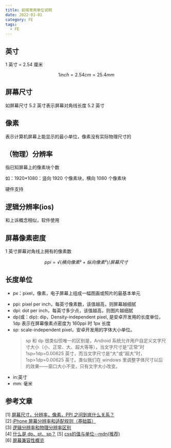 ```yaml
---
title: 前端常用单位说明
date: 2022-01-01
category: FE
tags:
  - FE
---
```


<!-- more -->
## 英寸

1 英寸 = 2.54 厘米

```math
1 inch = 2.54cm = 25.4mm
```

## 屏幕尺寸

如屏幕尺寸 5.2 英寸表示屏幕对角线长度 5.2 英寸

## 像素

表示计算机屏幕上能显示的最小单位，像素没有实际物理尺寸的

## （物理）分辨率

指已知屏幕上的像素块个数

如：1920\*1080：竖向 1920 个像素块，横向 1080 个像素块

硬件支持

## 逻辑分辨率(ios)

和上诉概念相似，软件使用

## 屏幕像素密度

1 英寸屏幕对角线上拥有的像素数

```math
ppi = √(横向像素²+纵向像素²)/屏幕尺寸
```

## 长度单位

- px：pixel，像素，电子屏幕上组成一幅图画或照片的最基本单元
<!-- - pt: point，点，印刷行业常用单位，等于 1/72 英寸（逻辑像素点？？） -->
- ppi: pixel per inch，每英寸像素数，该值越高，则屏幕越细腻
- dpi: dot per inch，每英寸多少点，该值越高，则图片越细腻
- dp(或：dip): dip，Density-independent pixel, 是安卓开发用的长度单位，1dp 表示在屏幕像素点密度为 160ppi 时 1px 长度
- sp: scale-independent pixel，安卓开发用的字体大小单位。
  > sp 和 dp 很类似但唯一的区别是，Android 系统允许用户自定义文字尺寸大小（小、正常、大、超大等等），当文字尺寸是“正常”时 1sp=1dp=0.00625 英寸，而当文字尺寸是“大”或“超大”时，1sp>1dp=0.00625 英寸。类似我们在 windows 里调整字体尺寸以后的效果——窗口大小不变，只有文字大小改变。
- in:英寸
- mm: 毫米

## 参考文章

[1] [屏幕尺寸，分辨率，像素，PPI 之间到底什么关系？](http://www.woshipm.com/ucd/198774.html)  
[2] [iPhone 屏幕分辨率和适配规则（基础篇）](https://www.jianshu.com/p/41a8ccdf91ed)  
[3] [逻辑分辨率和物理分辨率区别](https://www.zhihu.com/question/40506180 )  
[4] [什么是 dp、pt、sp？](https://zhuanlan.zhihu.com/p/26481853)
[5] [css的值与单位--mdn(推荐)](https://developer.mozilla.org/zh-CN/docs/Learn/CSS/Building_blocks/Values_and_units)  
[6] [屏幕兼容性概览](https://developer.android.com/guide/practices/screens_support.html?hl=zh-cn)